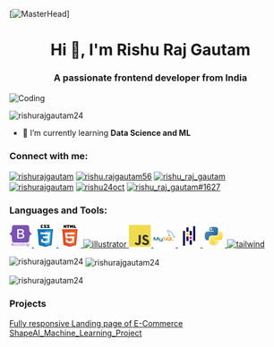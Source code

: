 [![MasterHead](https://www.internetcreation.net/wp-content/uploads/2015/04/banner-web-development.png)]
<h1 align="center">Hi 👋, I'm Rishu Raj Gautam</h1>
<h3 align="center">A passionate frontend developer from India</h3>
<img align="center" alt="Coding" width="400" src="https://i0.wp.com/www.printmag.com/wp-content/uploads/2021/02/4cbe8d_f1ed2800a49649848102c68fc5a66e53mv2.gif?fit=476%2C280&ssl=1">

<p align="left"> <img src="https://komarev.com/ghpvc/?username=rishurajgautam24&label=Profile%20views&color=0e75b6&style=flat" alt="rishurajgautam24" /> </p>

- 🌱 I’m currently learning **Data Science and ML**

<h3 align="left">Connect with me:</h3>
<p align="left">
<a href="https://linkedin.com/in/rishurajgautam" target="blank"><img align="center" src="https://raw.githubusercontent.com/rahuldkjain/github-profile-readme-generator/master/src/images/icons/Social/linked-in-alt.svg" alt="rishurajgautam" height="30" width="40" /></a>
<a href="https://fb.com/rishu.rajgautam56" target="blank"><img align="center" src="https://raw.githubusercontent.com/rahuldkjain/github-profile-readme-generator/master/src/images/icons/Social/facebook.svg" alt="rishu.rajgautam56" height="30" width="40" /></a>
<a href="https://instagram.com/rishu_raj_gautam" target="blank"><img align="center" src="https://raw.githubusercontent.com/rahuldkjain/github-profile-readme-generator/master/src/images/icons/Social/instagram.svg" alt="rishu_raj_gautam" height="30" width="40" /></a>
<a href="https://www.codechef.com/users/rishurajgautam" target="blank"><img align="center" src="https://cdn.jsdelivr.net/npm/simple-icons@3.1.0/icons/codechef.svg" alt="rishurajgautam" height="30" width="40" /></a>
<a href="https://www.hackerrank.com/rishu24oct" target="blank"><img align="center" src="https://raw.githubusercontent.com/rahuldkjain/github-profile-readme-generator/master/src/images/icons/Social/hackerrank.svg" alt="rishu24oct" height="30" width="40" /></a>
<a href="https://discord.gg/rishu_raj_gautam#1627" target="blank"><img align="center" src="https://raw.githubusercontent.com/rahuldkjain/github-profile-readme-generator/master/src/images/icons/Social/discord.svg" alt="rishu_raj_gautam#1627" height="30" width="40" /></a>
</p>

<h3 align="left">Languages and Tools:</h3>
<p align="left"> <a href="https://getbootstrap.com" target="_blank" rel="noreferrer"> <img src="https://raw.githubusercontent.com/devicons/devicon/master/icons/bootstrap/bootstrap-plain-wordmark.svg" alt="bootstrap" width="40" height="40"/> </a> <a href="https://www.w3schools.com/css/" target="_blank" rel="noreferrer"> <img src="https://raw.githubusercontent.com/devicons/devicon/master/icons/css3/css3-original-wordmark.svg" alt="css3" width="40" height="40"/> </a> <a href="https://www.w3.org/html/" target="_blank" rel="noreferrer"> <img src="https://raw.githubusercontent.com/devicons/devicon/master/icons/html5/html5-original-wordmark.svg" alt="html5" width="40" height="40"/> </a> <a href="https://www.adobe.com/in/products/illustrator.html" target="_blank" rel="noreferrer"> <img src="https://www.vectorlogo.zone/logos/adobe_illustrator/adobe_illustrator-icon.svg" alt="illustrator" width="40" height="40"/> </a> <a href="https://developer.mozilla.org/en-US/docs/Web/JavaScript" target="_blank" rel="noreferrer"> <img src="https://raw.githubusercontent.com/devicons/devicon/master/icons/javascript/javascript-original.svg" alt="javascript" width="40" height="40"/> </a> <a href="https://www.mysql.com/" target="_blank" rel="noreferrer"> <img src="https://raw.githubusercontent.com/devicons/devicon/master/icons/mysql/mysql-original-wordmark.svg" alt="mysql" width="40" height="40"/> </a> <a href="https://pandas.pydata.org/" target="_blank" rel="noreferrer"> <img src="https://raw.githubusercontent.com/devicons/devicon/2ae2a900d2f041da66e950e4d48052658d850630/icons/pandas/pandas-original.svg" alt="pandas" width="40" height="40"/> </a> <a href="https://www.python.org" target="_blank" rel="noreferrer"> <img src="https://raw.githubusercontent.com/devicons/devicon/master/icons/python/python-original.svg" alt="python" width="40" height="40"/> </a> <a href="https://tailwindcss.com/" target="_blank" rel="noreferrer"> <img src="https://www.vectorlogo.zone/logos/tailwindcss/tailwindcss-icon.svg" alt="tailwind" width="40" height="40"/> </a> </p>

<p><img align="left" src="https://github-readme-stats.vercel.app/api/top-langs?username=rishurajgautam24&show_icons=true&locale=en&layout=compact" alt="rishurajgautam24" /></p>

<p>&nbsp;<img align="center" src="https://github-readme-stats.vercel.app/api?username=rishurajgautam24&show_icons=true&locale=en" alt="rishurajgautam24" /></p>

<p><img align="center" src="https://github-readme-streak-stats.herokuapp.com/?user=rishurajgautam24&" alt="rishurajgautam24" /></p>

<div> <h3>Projects</h3>
<a href="https://ecomtemp-beryl.vercel.app/">Fully responsive Landing page of E-Commerce</a> <br>
<a href="https://github.com/Rishurajgautam24/ShapeAI_Machine_Learning_Project">ShapeAI_Machine_Learning_Project</a>
</div>
